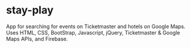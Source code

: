 # stay-play

App for searching for events on Ticketmaster and hotels on Google Maps. Uses HTML, CSS, BootStrap, Javascript, jQuery, Ticketmaster & Google Maps APIs, and Firebase.
